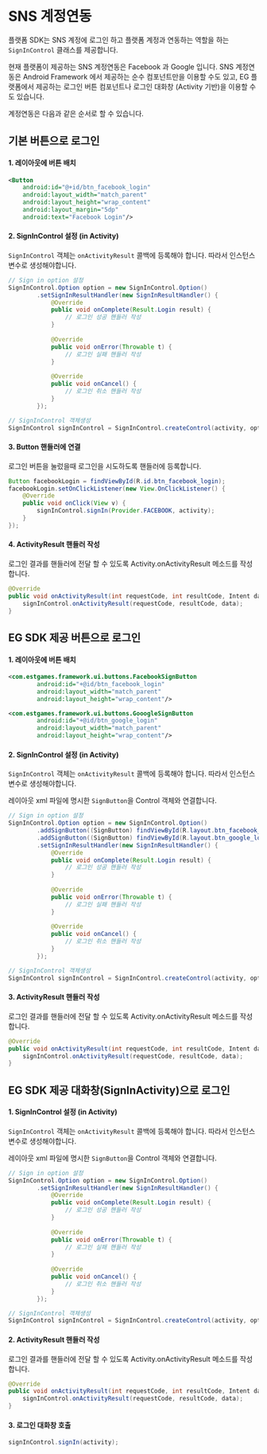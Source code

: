# SNS 계정연동

플랫폼 SDK는 SNS 계정에 로그인 하고 플랫폼 계정과 연동하는 역할을 하는 `SignInControl` 클래스를 제공합니다.

현재 플랫폼이 제공하는 SNS 계정연동은 Facebook 과 Google 입니다. SNS 계정연동은 Android Framework 에서 제공하는 순수 컴포넌트만을 이용할 수도 있고, EG 플랫폼에서 제공하는 로그인 버튼 컴포넌트나 로그인 대화창 (Activity 기반)을 이용할 수도 있습니다.

계정연동은 다음과 같은 순서로 할 수 있습니다.

## 기본 버튼으로 로그인

#### 1. 레이아웃에 버튼 배치

```xml
<Button 
    android:id="@+id/btn_facebook_login" 
    android:layout_width="match_parent"
    android:layout_height="wrap_content" 
    android:layout_margin="5dp" 
    android:text="Facebook Login"/>
```

#### 2. SignInControl 설정 (in Activity)

`SignInControl` 객체는 `onActivityResult` 콜백에 등록해야 합니다. 따라서 인스턴스 변수로 생성해야합니다.

```java
// Sign in option 설정
SignInControl.Option option = new SignInControl.Option()
        .setSignInResultHandler(new SignInResultHandler() {
            @Override
            public void onComplete(Result.Login result) {
                // 로그인 성공 핸들러 작성
            }
            
            @Override
            public void onError(Throwable t) {
                // 로그인 실패 핸들러 작성
            }
            
            @Override
            public void onCancel() {
                // 로그인 취소 핸들러 작성 
            }
        });

// SignInControl 객체생성
SignInControl signInControl = SignInControl.createControl(activity, option);
```

#### 3. Button 핸들러에 연결
로그인 버튼을 눌렀을때 로그인을 시도하도록 핸들러에 등록합니다.

```java
Button facebookLogin = findViewById(R.id.btn_facebook_login);
facebookLogin.setOnClickListener(new View.OnClickListener() {
    @Override
    public void onClick(View v) {
        signInControl.signIn(Provider.FACEBOOK, activity);
    }
});
```

#### 4. ActivityResult 핸들러 작성

로그인 결과를 핸들러에 전달 할 수 있도록 Activity.onActivityResult 메소드를 작성합니다.

```java
@Override
public void onActivityResult(int requestCode, int resultCode, Intent data) {
    signInControl.onActivityResult(requestCode, resultCode, data);
}
```

## EG SDK 제공 버튼으로 로그인

#### 1. 레이아웃에 버튼 배치

```xml
<com.estgames.framework.ui.buttons.FacebookSignButton 
        android:id="+@id/btn_facebook_login" 
        android:layout_width="match_parent"
        android:layout_height="wrap_content"/>

<com.estgames.framework.ui.buttons.GooogleSignButton 
        android:id="+@id/btn_google_login" 
        android:layout_width="match_parent"
        android:layout_height="wrap_content"/>
```

#### 2. SignInControl 설정 (in Activity)

`SignInControl` 객체는 `onActivityResult` 콜백에 등록해야 합니다. 따라서 인스턴스 변수로 생성해야합니다.

레이아웃 xml 파일에 명시한 `SignButton`을 Control 객체와 연결합니다.

```java
// Sign in option 설정
SignInControl.Option option = new SignInControl.Option() 
        .addSignButton((SignButton) findViewById(R.layout.btn_facebook_login))
        .addSignButton((SignButton) findViewById(R.layout.btn_google_login))
        .setSignInResultHandler(new SignInResultHandler() {
            @Override
            public void onComplete(Result.Login result) {
                // 로그인 성공 핸들러 작성
            }
            
            @Override
            public void onError(Throwable t) {
                // 로그인 실패 핸들러 작성
            }
            
            @Override
            public void onCancel() {
                // 로그인 취소 핸들러 작성 
            }
        });

// SignInControl 객체생성
SignInControl signInControl = SignInControl.createControl(activity, option);
```

#### 3. ActivityResult 핸들러 작성

로그인 결과를 핸들러에 전달 할 수 있도록 Activity.onActivityResult 메소드를 작성합니다.

```java
@Override
public void onActivityResult(int requestCode, int resultCode, Intent data) {
    signInControl.onActivityResult(requestCode, resultCode, data);
}
```

## EG SDK 제공 대화창(SignInActivity)으로 로그인


#### 1. SignInControl 설정 (in Activity)

`SignInControl` 객체는 `onActivityResult` 콜백에 등록해야 합니다. 따라서 인스턴스 변수로 생성해야합니다.

레이아웃 xml 파일에 명시한 `SignButton`을 Control 객체와 연결합니다.

```java
// Sign in option 설정
SignInControl.Option option = new SignInControl.Option() 
        .setSignInResultHandler(new SignInResultHandler() {
            @Override
            public void onComplete(Result.Login result) {
                // 로그인 성공 핸들러 작성
            }
            
            @Override
            public void onError(Throwable t) {
                // 로그인 실패 핸들러 작성
            }
            
            @Override
            public void onCancel() {
                // 로그인 취소 핸들러 작성 
            }
        });

// SignInControl 객체생성
SignInControl signInControl = SignInControl.createControl(activity, option);
```

#### 2. ActivityResult 핸들러 작성

로그인 결과를 핸들러에 전달 할 수 있도록 Activity.onActivityResult 메소드를 작성합니다.

```java
@Override
public void onActivityResult(int requestCode, int resultCode, Intent data) {
    signInControl.onActivityResult(requestCode, resultCode, data);
}
```

#### 3. 로그인 대화창 호출

```java
signInControl.signIn(activity);
```